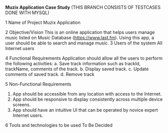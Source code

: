 **Muzix Application Case Study**
(THIS BRANCH CONSISTS OF TESTCASES DONE WITH MYSQL)

1 Name of Project Muzix Application

2 Objective/Vision This is an online application that helps users manage music listed on Music Database (https://www.last.fm). Using this app, a user should be able to search and manage music.
3 Users of the system All Internet users

4 Functional Requirements 
 Application should allow all the users to perform the following activities:
a. Save track information such as trackId,
trackName, comments of the track.
b. Display saved track.
c. Update comments of saved track.
d. Remove track

5 Non-Functional Requirements
1. App should be accessible from any location with access
to the Internet.
2. App should be responsive to display consistently across
multiple device screens.
3. App should have an intuitive UI that can be operated by
novice expert Internet users.

6 Tools and technologies to be used
 To Be Decided
